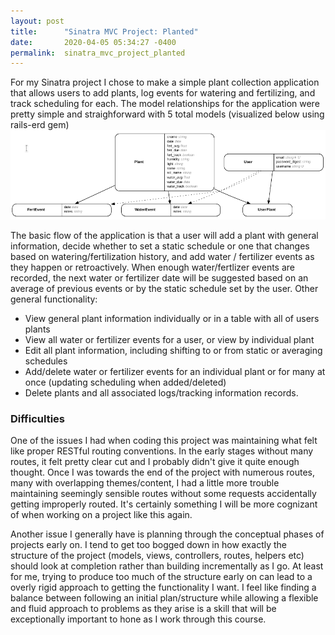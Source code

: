 ```yaml
---
layout: post
title:      "Sinatra MVC Project: Planted"
date:       2020-04-05 05:34:27 -0400
permalink:  sinatra_mvc_project_planted
---
```



For my Sinatra project I chose to make a simple plant collection application that allows users to add plants, log events for watering and fertilizing, and track scheduling for each. The model relationships for the application were pretty simple and straighforward with 5 total models (visualized below using rails-erd gem)
![erd](https://raw.githubusercontent.com/mattted/mattted.github.io/master/img/Planted%20ERD.png)

The basic flow of the application is that a user will add a plant with general information, decide whether to set a static schedule or one that changes based on watering/fertilization history, and add water / fertilizer events as they happen or retroactively. When enough water/fertlizer events are recorded, the next water or fertilizer date will be suggested based on an average of previous events or by the static schedule set by the user.
Other general functionality:
* View general plant information individually or in a table with all of users plants
* View all water or fertilizer events for a user, or view by individual plant
* Edit all plant information, including shifting to or from static or averaging schedules
* Add/delete water or fertilizer events for an individual plant or for many at once (updating scheduling when added/deleted)
* Delete plants and all associated logs/tracking information records.


### Difficulties

One of the issues I had when coding this project was maintaining what felt like proper RESTful routing conventions. In the early stages without many routes, it felt pretty clear cut and I probably didn't give it quite enough thought. Once I was towards the end of the project with numerous routes, many with overlapping themes/content, I had a little more trouble maintaining seemingly sensible routes without some requests accidentally getting improperly routed. It's certainly something I will be more cognizant of when working on a project like this again.

Another issue I generally have is planning through the conceptual phases of projects early on. I tend to get too bogged down in how exactly the structure of the project (models, views, controllers, routes, helpers etc) should look at completion rather than building incrementally as I go. At least for me, trying to produce too much of the structure early on can lead to a overly rigid approach to getting the functionality I want. I feel like finding a balance between following an initial plan/structure while allowing a flexible and fluid approach to problems as they arise is a skill that will be exceptionally important to hone as I work through this course.









